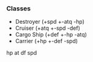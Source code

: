 ### Classes
- Destroyer (+spd +-atq -hp)
- Cruiser (+atq +-spd -def)
- Cargo Ship (+def +-hp -atq)
- Carrier (+hp +-def -spd)

hp at df spd